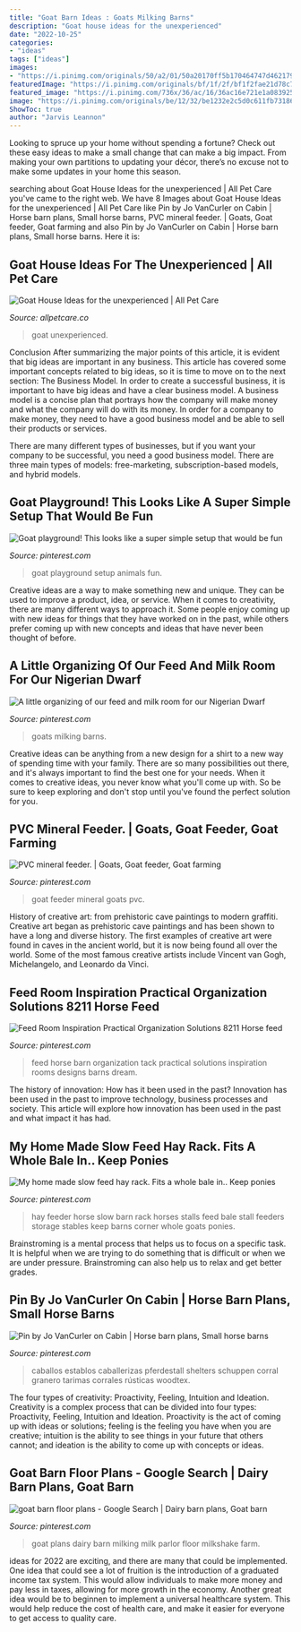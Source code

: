 ```yaml
---
title: "Goat Barn Ideas : Goats Milking Barns"
description: "Goat house ideas for the unexperienced"
date: "2022-10-25"
categories:
- "ideas"
tags: ["ideas"]
images:
- "https://i.pinimg.com/originals/50/a2/01/50a20170ff5b170464747d462179c6db.jpg"
featuredImage: "https://i.pinimg.com/originals/bf/1f/2f/bf1f2fae21d78c7cfcfaf3665bd189f2.jpg"
featured_image: "https://i.pinimg.com/736x/36/ac/16/36ac16e721e1a083925dead1fa0c85b1.jpg"
image: "https://i.pinimg.com/originals/be/12/32/be1232e2c5d0c611fb73186a0c390e34.gif"
ShowToc: true
author: "Jarvis Leannon"
---
```



Looking to spruce up your home without spending a fortune? Check out these easy ideas to make a small change that can make a big impact. From making your own partitions to updating your décor, there’s no excuse not to make some updates in your home this season.

	

		
searching about Goat House Ideas for the unexperienced | All Pet Care you've came to the right web. We have 8 Images about Goat House Ideas for the unexperienced | All Pet Care like Pin by Jo VanCurler on Cabin | Horse barn plans, Small horse barns, PVC mineral feeder. | Goats, Goat feeder, Goat farming and also Pin by Jo VanCurler on Cabin | Horse barn plans, Small horse barns. Here it is:
		
    
## Goat House Ideas For The Unexperienced | All Pet Care

<img loading=lazy src="https://allpetcare.co/wp-content/uploads/2020/01/Goat-House-Ideas-2.jpg" onerror="this.onerror=null;this.src='https://tse4.mm.bing.net/th?id=OIP.BvkMq0VmS5GWZWKtdYbdjAHaLH&amp;pid=15.1';" alt="Goat House Ideas for the unexperienced | All Pet Care">

_Source: allpetcare.co_

>goat unexperienced. 

	

Conclusion
After summarizing the major points of this article, it is evident that big ideas are important in any business. This article has covered some important concepts related to big ideas, so it is time to move on to the next section: The Business Model.
In order to create a successful business, it is important to have big ideas and have a clear business model. A business model is a concise plan that portrays how the company will make money and what the company will do with its money. In order for a company to make money, they need to have a good business model and be able to sell their products or services. 

There are many different types of businesses, but if you want your company to be successful, you need a good business model. There are three main types of models: free-marketing, subscription-based models, and hybrid models.

    
## Goat Playground! This Looks Like A Super Simple Setup That Would Be Fun

<img loading=lazy src="https://i.pinimg.com/736x/36/ac/16/36ac16e721e1a083925dead1fa0c85b1.jpg" onerror="this.onerror=null;this.src='https://tse1.mm.bing.net/th?id=OIP.gQmnbej5HfA6_gCS5uT1-AHaG9&amp;pid=15.1';" alt="Goat playground! This looks like a super simple setup that would be fun">

_Source: pinterest.com_

>goat playground setup animals fun. 

	

Creative ideas are a way to make something new and unique. They can be used to improve a product, idea, or service. When it comes to creativity, there are many different ways to approach it. Some people enjoy coming up with new ideas for things that they have worked on in the past, while others prefer coming up with new concepts and ideas that have never been thought of before.

    
## A Little Organizing Of Our Feed And Milk Room For Our Nigerian Dwarf

<img loading=lazy src="https://i.pinimg.com/originals/a6/b1/d1/a6b1d1986a5c653e78999431faca48d1.jpg" onerror="this.onerror=null;this.src='https://tse2.mm.bing.net/th?id=OIP.Ee4rH7k6hd-NO-Gqp1oznwHaE8&amp;pid=15.1';" alt="A little organizing of our feed and milk room for our Nigerian Dwarf">

_Source: pinterest.com_

>goats milking barns. 

	

Creative ideas can be anything from a new design for a shirt to a new way of spending time with your family. There are so many possibilities out there, and it's always important to find the best one for your needs. When it comes to creative ideas, you never know what you'll come up with. So be sure to keep exploring and don't stop until you've found the perfect solution for you.

    
## PVC Mineral Feeder. | Goats, Goat Feeder, Goat Farming

<img loading=lazy src="https://i.pinimg.com/736x/54/20/d6/5420d695970e41d59fc10dcda1eb957e--lamb-homesteading.jpg" onerror="this.onerror=null;this.src='https://tse3.mm.bing.net/th?id=OIP.wUAErAph3JX5meVfeVeDmAHaJa&amp;pid=15.1';" alt="PVC mineral feeder. | Goats, Goat feeder, Goat farming">

_Source: pinterest.com_

>goat feeder mineral goats pvc. 

	

History of creative art: from prehistoric cave paintings to modern graffiti.
Creative art began as prehistoric cave paintings and has been shown to have a long and diverse history. The first examples of creative art were found in caves in the ancient world, but it is now being found all over the world. Some of the most famous creative artists include Vincent van Gogh, Michelangelo, and Leonardo da Vinci.

    
## Feed Room Inspiration Practical Organization Solutions 8211 Horse Feed

<img loading=lazy src="https://i.pinimg.com/originals/be/12/32/be1232e2c5d0c611fb73186a0c390e34.gif" onerror="this.onerror=null;this.src='https://tse3.mm.bing.net/th?id=OIP.3blOA9IhgBgKbFBRRb7MggHaLH&amp;pid=15.1';" alt="Feed Room Inspiration Practical Organization Solutions 8211 Horse feed">

_Source: pinterest.com_

>feed horse barn organization tack practical solutions inspiration rooms designs barns dream. 

	

The history of innovation: How has it been used in the past?
Innovation has been used in the past to improve technology, business processes and society. This article will explore how innovation has been used in the past and what impact it has had.

    
## My Home Made Slow Feed Hay Rack. Fits A Whole Bale In.. Keep Ponies

<img loading=lazy src="https://i.pinimg.com/originals/bf/1f/2f/bf1f2fae21d78c7cfcfaf3665bd189f2.jpg" onerror="this.onerror=null;this.src='https://tse2.mm.bing.net/th?id=OIP.P9xP8Yyryr6N1kmrb0EZiwHaJ4&amp;pid=15.1';" alt="My home made slow feed hay rack. Fits a whole bale in.. Keep ponies">

_Source: pinterest.com_

>hay feeder horse slow barn rack horses stalls feed bale stall feeders storage stables keep barns corner whole goats ponies. 

	

Brainstroming is a mental process that helps us to focus on a specific task. It is helpful when we are trying to do something that is difficult or when we are under pressure. Brainstroming can also help us to relax and get better grades.

    
## Pin By Jo VanCurler On Cabin | Horse Barn Plans, Small Horse Barns

<img loading=lazy src="https://i.pinimg.com/736x/6d/bc/c1/6dbcc131ca4757f58e23fb02108d52f4.jpg" onerror="this.onerror=null;this.src='https://tse1.mm.bing.net/th?id=OIP.YUJYcMNP1HV2Mqlaq3LiogHaE6&amp;pid=15.1';" alt="Pin by Jo VanCurler on Cabin | Horse barn plans, Small horse barns">

_Source: pinterest.com_

>caballos establos caballerizas pferdestall shelters schuppen corral granero tarimas corrales rústicas woodtex. 

	

The four types of creativity: Proactivity, Feeling, Intuition and Ideation.
Creativity is a complex process that can be divided into four types: Proactivity, Feeling, Intuition and Ideation. Proactivity is the act of coming up with ideas or solutions; feeling is the feeling you have when you are creative; intuition is the ability to see things in your future that others cannot; and ideation is the ability to come up with concepts or ideas.

    
## Goat Barn Floor Plans - Google Search | Dairy Barn Plans, Goat Barn

<img loading=lazy src="https://i.pinimg.com/originals/50/a2/01/50a20170ff5b170464747d462179c6db.jpg" onerror="this.onerror=null;this.src='https://tse3.mm.bing.net/th?id=OIP.MWBJ0WJXJKZohcDIoG0slAHaFj&amp;pid=15.1';" alt="goat barn floor plans - Google Search | Dairy barn plans, Goat barn">

_Source: pinterest.com_

>goat plans dairy barn milking milk parlor floor milkshake farm. 

	

ideas for 2022 are exciting, and there are many that could be implemented. One idea that could see a lot of fruition is the introduction of a graduated income tax system. This would allow individuals to make more money and pay less in taxes, allowing for more growth in the economy. Another great idea would be to beginnen to implement a universal healthcare system. This would help reduce the cost of health care, and make it easier for everyone to get access to quality care.

